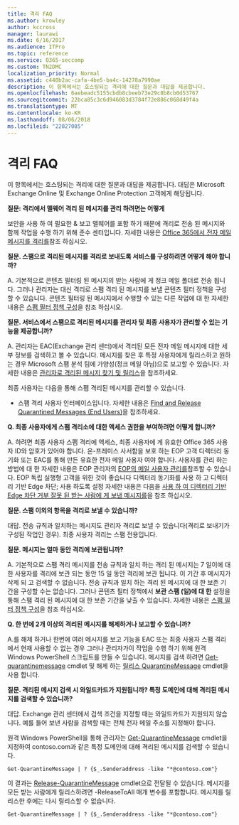 ```yaml
---
title: 격리 FAQ
ms.author: krowley
author: kccross
manager: laurawi
ms.date: 6/16/2017
ms.audience: ITPro
ms.topic: reference
ms.service: O365-seccomp
ms.custom: TN2DMC
localization_priority: Normal
ms.assetid: c440b2ac-cafa-4be5-ba4c-14278a7990ae
description: 이 항목에서는 호스팅되는 격리에 대한 질문과 대답을 제공합니다.
ms.openlocfilehash: 6aebeadc5155cbdb8cbeeb73e29c8b8cb0d53767
ms.sourcegitcommit: 22bca85c3c6d946083d3784f72e886c068d49f4a
ms.translationtype: MT
ms.contentlocale: ko-KR
ms.lasthandoff: 08/06/2018
ms.locfileid: "22027085"
---
```

# <a name="quarantine-faq"></a>격리 FAQ

이 항목에서는 호스팅되는 격리에 대한 질문과 대답을 제공합니다. 대답은 Microsoft Exchange Online 및 Exchange Online Protection 고객에게 해당됩니다.
  
 **질문: 격리에서 맬웨어 격리 된 메시지를 관리 하려면는 어떻게**
  
보안을 사용 하 여 필요한 &amp; 보고 맬웨어를 포함 하기 때문에 격리로 전송 된 메시지와 함께 작업을 수행 하기 위해 준수 센터입니다. 자세한 내용은 [Office 365에서 전자 메일 메시지를 격리를](https://support.office.com/en-US/article/Quarantine-email-messages-in-Office-365-4c234874-015e-4768-8495-98fcccfc639b)참조 하십시오.
  
 **질문. 스팸으로 격리된 메시지를 격리로 보내도록 서비스를 구성하려면 어떻게 해야 합니까?**
  
A. 기본적으로 콘텐츠 필터링 된 메시지의 받는 사람에 게 정크 메일 폴더로 전송 됩니다. 그러나 관리자는 대신 격리로 스팸 격리 된 메시지를 보낼 콘텐츠 필터 정책을 구성할 수 있습니다. 콘텐츠 필터링 된 메시지에서 수행할 수 있는 다른 작업에 대 한 자세한 내용은 [스팸 필터 정책 구성](configure-your-spam-filter-policies.md)을 참조 하십시오.
  
 **질문. 서비스에서 스팸으로 격리된 메시지를 관리자 및 최종 사용자가 관리할 수 있는 기능을 제공합니까?**
  
A. 관리자는 EAC(Exchange 관리 센터)에서 격리된 모든 전자 메일 메시지에 대한 세부 정보를 검색하고 볼 수 있습니다. 메시지를 찾은 후 특정 사용자에게 릴리스하고 원하는 경우 Microsoft 스팸 분석 팀에 가양성(정크 메일 아님)으로 보고할 수 있습니다. 자세한 내용은 [관리자로 격리된 메시지 찾기 및 릴리스](find-and-release-quarantined-messages-as-an-administrator.md)을 참조하세요.
  
최종 사용자는 다음을 통해 스팸 격리된 메시지를 관리할 수 있습니다. 
  
- 스팸 격리 사용자 인터페이스입니다. 자세한 내용은 [Find and Release Quarantined Messages (End Users)](http://technet.microsoft.com/library/e439b560-827a-4807-abd3-6b861c1ff786.aspx)을 참조하세요.
        
 **Q. 최종 사용자에게 스팸 격리소에 대한 액세스 권한을 부여하려면 어떻게 합니까?**
  
A. 하려면 최종 사용자 스팸 격리에 액세스, 최종 사용자에 게 유효한 Office 365 사용자 ID와 암호가 있어야 합니다. 온-프레미스 사서함을 보호 하는 EOP 고객 디렉터리 동기화 또는 EAC를 통해 만든 유효한 전자 메일 사용자 여야 합니다. 사용자를 관리 하는 방법에 대 한 자세한 내용은 EOP 관리자의 [EOP의 메일 사용자 관리를](eop/manage-mail-users-in-eop.md)참조할 수 있습니다. EOP 독립 실행형 고객을 위한 것이 좋습니다 디렉터리 동기화를 사용 하 고 디렉터리 기반 Edge 차단; 사용 하도록 설정 자세한 내용은 다음을 [사용 하 여 디렉터리 기반 Edge 차단 거부 잘못 된 받는 사람에 게 보낸 메시지를](http://technet.microsoft.com/library/ca7b7416-92ed-40ad-abdb-695be46ea2e4.aspx)을 참조 하십시오.
  
 **질문. 스팸 이외의 항목을 격리로 보낼 수 있습니까?**
  
대답. 전송 규칙과 일치하는 메시지도 관리자 격리로 보낼 수 있습니다(격리로 보내기가 구성된 작업인 경우). 최종 사용자 격리는 스팸 전용입니다.
  
 **질문. 메시지는 얼마 동안 격리에 보관됩니까?**
  
A. 기본적으로 스팸 격리 메시지를 전송 규칙과 일치 하는 격리 된 메시지는 7 일이에 대 한 사용자를 격리에 보관 되는 동안 15 일 동안 격리에 보관 됩니다. 이 기간 후 메시지가 삭제 되 고 검색할 수 없습니다. 전송 규칙과 일치 하는 격리 된 메시지에 대 한 보존 기간을 구성할 수는 없습니다. 그러나 콘텐츠 필터 정책에서 **보관 스팸 (일)에 대 한** 설정을 통해 스팸 격리 된 메시지에 대 한 보존 기간을 낮출 수 있습니다. 자세한 내용은 [스팸 필터 정책 구성](configure-your-spam-filter-policies.md)을 참조 하십시오.
  
 **Q. 한 번에 2개 이상의 격리된 메시지를 해제하거나 보고할 수 있습니까?**
  
A.를 해제 하거나 한번에 여러 메시지를 보고 기능을 EAC 또는 최종 사용자 스팸 격리에서 현재 사용할 수 없는 경우 그러나 관리자가이 작업을 수행 하기 위해 원격 Windows PowerShell 스크립트를 만들 수 있습니다. 메시지를 검색 하려면 [Get-quarantinemessage](http://technet.microsoft.com/library/88026da1-8dbc-49e7-80e8-112a32773c34.aspx) cmdlet 및 해제 하는 [릴리스 QuarantineMessage](http://technet.microsoft.com/library/4a3aa05c-238f-46f2-b8dd-b0e3c38eab3e.aspx) cmdlet을 사용 합니다. 
  
 **질문. 격리된 메시지 검색 시 와일드카드가 지원됩니까? 특정 도메인에 대해 격리된 메시지를 검색할 수 있습니까?**
  
대답. Exchange 관리 센터에서 검색 조건을 지정할 때는 와일드카드가 지원되지 않습니다. 예를 들어 보낸 사람을 검색할 때는 전체 전자 메일 주소를 지정해야 합니다.
  
원격 Windows PowerShell을 통해 관리자는 [Get-QuarantineMessage](http://technet.microsoft.com/library/88026da1-8dbc-49e7-80e8-112a32773c34.aspx) cmdlet을 지정하여 contoso.com과 같은 특정 도메인에 대해 격리된 메시지를 검색할 수 있습니다. 
  
```
Get-QuarantineMessage | ? {$_.Senderaddress -like "*@contoso.com"}
```

이 결과는 [Release-QuarantineMessage](http://technet.microsoft.com/library/4a3aa05c-238f-46f2-b8dd-b0e3c38eab3e.aspx) cmdlet으로 전달될 수 있습니다. 메시지를 모든 받는 사람에게 릴리스하려면 -ReleaseToAll 매개 변수를 포함합니다. 메시지를 릴리스한 후에는 다시 릴리스할 수 없습니다. 
  
```
Get-QuarantineMessage | ? {$_.Senderaddress -like "*@contoso.com"}
```



